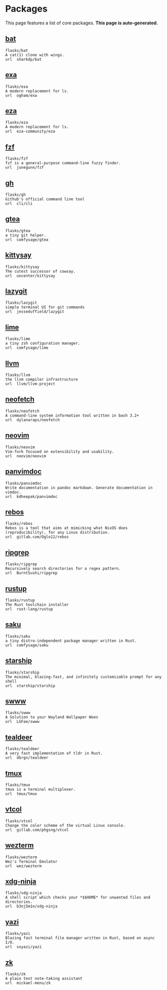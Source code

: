 # Packages

This page features a list of core packages. **This page is auto-generated.**

## [bat](https://github.com/comfysage/pkg/tree/mega/flasks/bat.fl)

```
flasks/bat
A cat(1) clone with wings.
url  sharkdp/bat
```

## [exa](https://github.com/comfysage/pkg/tree/mega/flasks/exa.fl)

```
flasks/exa
A modern replacement for ls.
url  ogham/exa
```

## [eza](https://github.com/comfysage/pkg/tree/mega/flasks/eza.fl)

```
flasks/eza
A modern replacement for ls.
url  eza-community/eza
```

## [fzf](https://github.com/comfysage/pkg/tree/mega/flasks/fzf.fl)

```
flasks/fzf
fzf is a general-purpose command-line fuzzy finder.
url  junegunn/fzf
```

## [gh](https://github.com/comfysage/pkg/tree/mega/flasks/gh.fl)

```
flasks/gh
Github's official command line tool
url  cli/cli
```

## [gtea](https://github.com/comfysage/pkg/tree/mega/flasks/gtea.fl)

```
flasks/gtea
a tiny git helper.
url  comfysage/gtea
```

## [kittysay](https://github.com/comfysage/pkg/tree/mega/flasks/kittysay.fl)

```
flasks/kittysay
The cutest successor of cowsay.
url  uncenter/kittysay
```

## [lazygit](https://github.com/comfysage/pkg/tree/mega/flasks/lazygit.fl)

```
flasks/lazygit
simple terminal UI for git commands
url  jesseduffield/lazygit
```

## [lime](https://github.com/comfysage/pkg/tree/mega/flasks/lime.fl)

```
flasks/lime
a tiny zsh configuration manager.
url  comfysage/lime
```

## [llvm](https://github.com/comfysage/pkg/tree/mega/flasks/llvm.fl)

```
flasks/llvm
the llvm compiler infrastructure
url  llvm/llvm-project
```

## [neofetch](https://github.com/comfysage/pkg/tree/mega/flasks/neofetch.fl)

```
flasks/neofetch
A command-line system information tool written in bash 3.2+
url  dylanaraps/neofetch
```

## [neovim](https://github.com/comfysage/pkg/tree/mega/flasks/neovim.fl)

```
flasks/neovim
Vim-fork focused on extensibility and usability.
url  neovim/neovim
```

## [panvimdoc](https://github.com/comfysage/pkg/tree/mega/flasks/panvimdoc.fl)

```
flasks/panvimdoc
Write documentation in pandoc markdown. Generate documentation in vimdoc.
url  kdheepak/panvimdoc
```

## [rebos](https://github.com/comfysage/pkg/tree/mega/flasks/rebos.fl)

```
flasks/rebos
Rebos is a tool that aims at mimicking what NixOS does (reproducibility), for any Linux distribution.
url  gitlab.com/Oglo12/rebos
```

## [ripgrep](https://github.com/comfysage/pkg/tree/mega/flasks/ripgrep.fl)

```
flasks/ripgrep
Recursively search directories for a regex pattern.
url  BurntSushi/ripgrep
```

## [rustup](https://github.com/comfysage/pkg/tree/mega/flasks/rustup.fl)

```
flasks/rustup
The Rust toolchain installer
url  rust-lang/rustup
```

## [saku](https://github.com/comfysage/pkg/tree/mega/flasks/saku.fl)

```
flasks/saku
a tiny distro-independent package manager written in Rust.
url  comfysage/saku
```

## [starship](https://github.com/comfysage/pkg/tree/mega/flasks/starship.fl)

```
flasks/starship
The minimal, blazing-fast, and infinitely customizable prompt for any shell
url  starship/starship
```

## [swww](https://github.com/comfysage/pkg/tree/mega/flasks/swww.fl)

```
flasks/swww
A Solution to your Wayland Wallpaper Woes
url  LGFae/swww
```

## [tealdeer](https://github.com/comfysage/pkg/tree/mega/flasks/tealdeer.fl)

```
flasks/tealdeer
A very fast implementation of tldr in Rust.
url  dbrgn/tealdeer
```

## [tmux](https://github.com/comfysage/pkg/tree/mega/flasks/tmux.fl)

```
flasks/tmux
tmux is a terminal multiplexer.
url  tmux/tmux
```

## [vtcol](https://github.com/comfysage/pkg/tree/mega/flasks/vtcol.fl)

```
flasks/vtcol
Change the color scheme of the virtual Linux console.
url  gitlab.com/phgsng/vtcol
```

## [wezterm](https://github.com/comfysage/pkg/tree/mega/flasks/wezterm.fl)

```
flasks/wezterm
Wez's Terminal Emulator
url  wez/wezterm
```

## [xdg-ninja](https://github.com/comfysage/pkg/tree/mega/flasks/xdg-ninja.fl)

```
flasks/xdg-ninja
A shell script which checks your *$$HOME* for unwanted files and directories.
url  b3nj5m1n/xdg-ninja
```

## [yazi](https://github.com/comfysage/pkg/tree/mega/flasks/yazi.fl)

```
flasks/yazi
Blazing fast terminal file manager written in Rust, based on async I/O.
url  sxyazi/yazi
```

## [zk](https://github.com/comfysage/pkg/tree/mega/flasks/zk.fl)

```
flasks/zk
A plain text note-taking assistant
url  mickael-menu/zk
```
